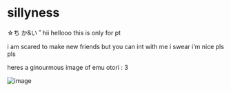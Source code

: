 # sillyness
☆ち か&い ʾʾ hii hellooo this is only for pt

i am scared to make new friends but you can int with me i swear i'm nice pls pls

heres a ginourmous image of emu otori : 3

![image](https://github.com/unsungmelodies/mr.sauceman/assets/163412894/c9163661-5dec-41b5-b66d-3f8920f61d45)
